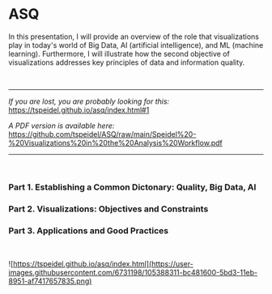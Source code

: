# ASQ
In this presentation, I will provide an overview of the role that visualizations play in today's world of Big Data, AI (artificial intelligence), and ML (machine learning). Furthermore, I will illustrate how the second objective of visualizations addresses key principles of data and information quality.

<br>

***

*If you are lost, you are probably looking for this:* https://tspeidel.github.io/asq/index.html#1

*A PDF version is available here:* https://github.com/tspeidel/ASQ/raw/main/Speidel%20-%20Visualizations%20in%20the%20Analysis%20Workflow.pdf

***
<br>

### Part 1. Establishing a Common Dictonary: Quality, Big Data, AI

### Part 2. Visualizations: Objectives and Constraints

### Part 3. Applications and Good Practices

<br>

![https://tspeidel.github.io/asq/index.html](https://user-images.githubusercontent.com/6731198/105388311-bc481600-5bd3-11eb-8951-af7417657835.png)
